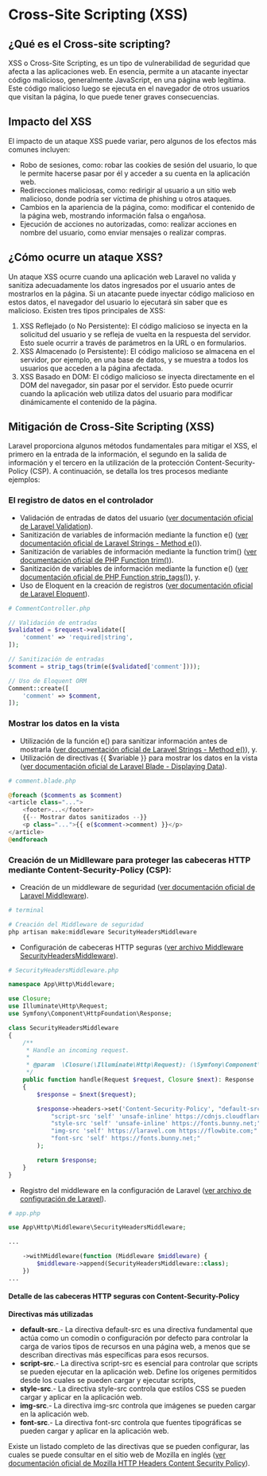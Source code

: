 # Cross-Site Scripting (XSS)

## ¿Qué es el Cross-site scripting?

XSS o Cross-Site Scripting, es un tipo de vulnerabilidad de seguridad que afecta a las aplicaciones web. En esencia, permite a un atacante inyectar código malicioso, generalmente JavaScript, en una página web legítima. Este código malicioso luego se ejecuta en el navegador de otros usuarios que visitan la página, lo que puede tener graves consecuencias.

## Impacto del XSS

El impacto de un ataque XSS puede variar, pero algunos de los efectos más comunes incluyen:

- Robo de sesiones, como: robar las cookies de sesión del usuario, lo que le permite hacerse pasar por él y acceder a su cuenta en la aplicación web.
- Redirecciones maliciosas, como: redirigir al usuario a un sitio web malicioso, donde podría ser víctima de phishing u otros ataques.
- Cambios en la apariencia de la página, como: modificar el contenido de la página web, mostrando información falsa o engañosa.
- Ejecución de acciones no autorizadas, como: realizar acciones en nombre del usuario, como enviar mensajes o realizar compras.

## ¿Cómo ocurre un ataque XSS?

Un ataque XSS ocurre cuando una aplicación web Laravel no valida y sanitiza adecuadamente los datos ingresados por el usuario antes de mostrarlos en la página. Si un atacante puede inyectar código malicioso en estos datos, el navegador del usuario lo ejecutará sin saber que es malicioso.
Existen tres tipos principales de XSS:

1. XSS Reflejado (o No Persistente): El código malicioso se inyecta en la solicitud del usuario y se refleja de vuelta en la respuesta del servidor. Esto suele ocurrir a través de parámetros en la URL o en formularios.
2. XSS Almacenado (o Persistente): El código malicioso se almacena en el servidor, por ejemplo, en una base de datos, y se muestra a todos los usuarios que acceden a la página afectada.
3. XSS Basado en DOM: El código malicioso se inyecta directamente en el DOM del navegador, sin pasar por el servidor. Esto puede ocurrir cuando la aplicación web utiliza datos del usuario para modificar dinámicamente el contenido de la página.

## Mitigación de Cross-Site Scripting (XSS)

Laravel proporciona algunos métodos fundamentales para mitigar el XSS, el primero en la entrada de la información, el segundo en la salida de información y el tercero en la utilización de la protección Content-Security-Policy (CSP). A continuación, se detalla los tres procesos mediante ejemplos:

### El registro de datos en el controlador

- Validación de entradas de datos del usuario ([ver documentación oficial de Laravel Validation](https://laravel.com/docs/11.x/validation)).
- Sanitización de variables de información mediante la function e() ([ver documentación oficial de Laravel Strings - Method e()](https://laravel.com/docs/11.x/strings#method-e)).
- Sanitización de variables de información mediante la function trim() ([ver documentación oficial de PHP Function trim()](https://www.php.net/manual/en/function.trim.php)).
- Sanitización de variables de información mediante la function e() ([ver documentación oficial de PHP Function strip_tags()](https://www.php.net/manual/es/function.strip-tags.php)), y.
- Uso de Eloquent en la creación de registros ([ver documentación oficial de Laravel Eloquent](https://laravel.com/docs/11.x/eloquent)).

```php
# CommentController.php

// Validación de entradas
$validated = $request->validate([
    'comment' => 'required|string',
]);

// Sanitización de entradas
$comment = strip_tags(trim(e($validated['comment'])));

// Uso de Eloquent ORM
Comment::create([
    'comment' => $comment,
]);

```

### Mostrar los datos en la vista

- Utilización de la función e() para sanitizar información antes de mostrarla ([ver documentación oficial de Laravel Strings - Method e()](https://laravel.com/docs/11.x/strings#method-e)), y.
- Utilización de directivas {{ $variable }} para mostrar los datos en la vista ([ver documentación oficial de Laravel Blade - Displaying Data](https://laravel.com/docs/11.x/blade#displaying-data)).

```php
# comment.blade.php

@foreach ($comments as $comment)
<article class="...">
    <footer>...</footer>
    {{-- Mostrar datos sanitizados --}}
    <p class="...">{{ e($comment->comment) }}</p>
</article>
@endforeach

```

### Creación de un Midlleware para proteger las cabeceras HTTP mediante Content-Security-Policy (CSP):

- Creación de un middleware de seguridad ([ver documentación oficial de Laravel Middleware](https://laravel.com/docs/11.x/middleware)).

```bash
# terminal

# Creación del Middleware de seguridad
php artisan make:middleware SecurityHeadersMiddleware

```
- Configuración de cabeceras HTTP seguras ([ver archivo Middleware SecurityHeadersMiddleware](./app/Http/Middleware/SecurityHeadersMiddleware.php)).

```php
# SecurityHeadersMiddleware.php

namespace App\Http\Middleware;

use Closure;
use Illuminate\Http\Request;
use Symfony\Component\HttpFoundation\Response;

class SecurityHeadersMiddleware
{
    /**
     * Handle an incoming request.
     *
     * @param  \Closure(\Illuminate\Http\Request): (\Symfony\Component\HttpFoundation\Response)  $next
     */
    public function handle(Request $request, Closure $next): Response
    {
        $response = $next($request);

        $response->headers->set('Content-Security-Policy', "default-src 'self';".
            "script-src 'self' 'unsafe-inline' https://cdnjs.cloudflare.com/;".
            "style-src 'self' 'unsafe-inline' https://fonts.bunny.net;".
            "img-src 'self' https://laravel.com https://flowbite.com;".
            "font-src 'self' https://fonts.bunny.net;"
        );

        return $response;
    }
}


```

- Registro del middleware en la configuración de Laravel ([ver archivo de configuración de Laravel](./bootstrap/app.php)).

```php
# app.php

use App\Http\Middleware\SecurityHeadersMiddleware;

...

    ->withMiddleware(function (Middleware $middleware) {
        $middleware->append(SecurityHeadersMiddleware::class);
    })
...

```

#### Detalle de las cabeceras HTTP seguras con Content-Security-Policy

**Directivas más utilizadas**

- **default-src**.- La directiva default-src es una directiva fundamental que actúa como un comodín o configuración por defecto para controlar la carga de varios tipos de recursos en una página web, a menos que se describan directivas más específicas para esos recursos.
- **script-src**.- La directiva script-src es esencial para controlar que scripts se pueden ejecutar en la aplicación web. Define los orígenes permitidos desde los cuales se pueden cargar y ejecutar scripts,
- **style-src**.- La directiva style-src controla que estilos CSS se pueden cargar y aplicar en la aplicación web.
- **img-src**.- La directiva img-src controla que imágenes se pueden cargar en la aplicación web.
- **font-src**.- La directiva font-src controla que fuentes tipográficas se pueden cargar y aplicar en la aplicación web.

Existe un listado completo de las directivas que se pueden configurar, las cuales se puede consultar en el sitio web de Mozilla en inglés ([ver documentación oficial de Mozilla HTTP Headers Content Security Policy](https://developer.mozilla.org/es/docs/Web/HTTP/Headers/Content-Security-Policy)).
